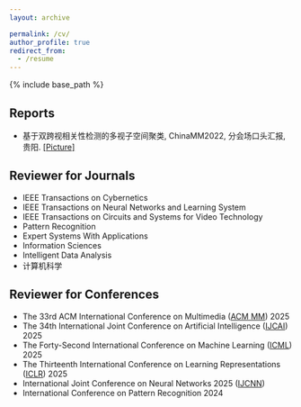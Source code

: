 ```yaml
---
layout: archive

permalink: /cv/
author_profile: true
redirect_from:
  - /resume
---
```


{% include base_path %}

## Reports
- 基于双跨视相关性检测的多视子空间聚类, ChinaMM2022, 分会场口头汇报, 贵阳. [[Picture]](http://JipengGuo95.github.io/files/ChinaMM2022Oral.jpg)

## Reviewer for Journals
- IEEE Transactions on Cybernetics
- IEEE Transactions on Neural Networks and Learning System 
- IEEE Transactions on Circuits and Systems for Video Technology
- Pattern Recognition
- Expert Systems With Applications
- Information Sciences
- Intelligent Data Analysis
- 计算机科学

## Reviewer for Conferences
- The 33rd ACM International Conference on Multimedia ([ACM MM](https://acmmm2025.org/)) 2025
- The 34th International Joint Conference on Artificial Intelligence ([IJCAI](https://2025.ijcai.org/)) 2025
- The Forty-Second International Conference on Machine Learning ([ICML](https://icml.cc/)) 2025
- The Thirteenth International Conference on Learning Representations ([ICLR](https://iclr.cc/Conferences/2025)) 2025
- International Joint Conference on Neural Networks 2025 ([IJCNN](https://2025.ijcnn.org/))
- International Conference on Pattern Recognition 2024
